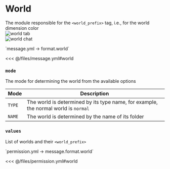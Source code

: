 # World

The module responsible for the `<world_prefix>` tag, i.e., for the world dimension color  
![world tab](/worldtab.png)  
![world chat](/worldchat.png)

[//]: # (message.yml)
<!--@include: @/parts/words.md#setting-->
<!--@include: @/parts/words.md#path--> `message.yml → format.world`

<!--@include: @/parts/words.md#default-->
<<< @/files/message.yml#world

<!--@include: @/parts/enable.md-->

### `mode`

The mode for determining the world from the available options

| Mode     | Description                                                                 |
|----------|-----------------------------------------------------------------------------|
| `TYPE`   | The world is determined by its type name, for example, the normal world is `normal` |
| `NAME`   | The world is determined by the name of its folder                            |

### `values`

List of worlds and their `<world_prefix>`

[//]: # (permission.yml)
<!--@include: @/parts/words.md#permission-->
<!--@include: @/parts/words.md#path--> `permission.yml → message.format.world`

<!--@include: @/parts/words.md#default-->
<<< @/files/permission.yml#world

<!--@include: @/parts/permission/permissionTier3.md-->
